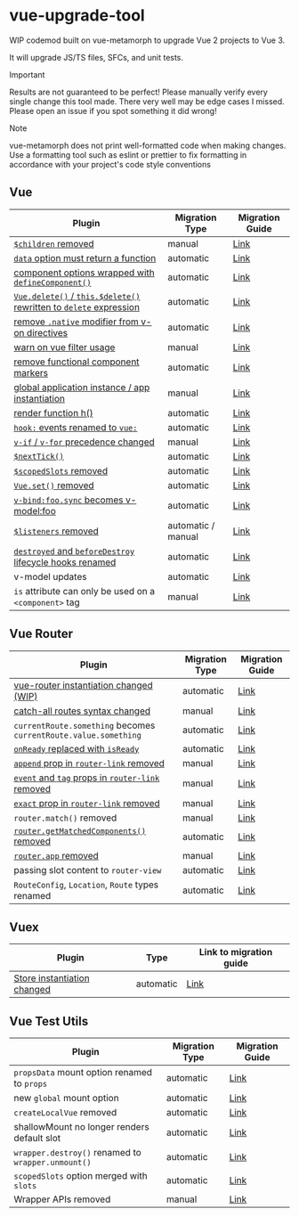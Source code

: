 # vue-upgrade-tool

WIP codemod built on vue-metamorph to upgrade Vue 2 projects to Vue 3.

It will upgrade JS/TS files, SFCs, and unit tests.

> [!IMPORTANT]
> Results are not guaranteed to be perfect! Please manually verify every single change this tool made. There very well may be edge cases I missed. Please open an issue if you spot something it did wrong!



> [!NOTE]
> vue-metamorph does not print well-formatted code when making changes. Use a formatting tool such as eslint or prettier to fix formatting in accordance with your project's code style conventions

## Vue

| Plugin | Migration Type | Migration Guide |
| - | - | - |
| [`$children` removed](./src/plugins/vue/children.spec.ts) | manual | [Link](https://v3-migration.vuejs.org/breaking-changes/children.html) |
| [`data` option must return a function](./src/plugins/vue/data-function.spec.ts) | automatic | [Link](https://v3-migration.vuejs.org/breaking-changes/data-option.html) |
| [component options wrapped with `defineComponent()`](./src/plugins/vue/defineComponent.spec.ts) | automatic | [Link](https://v3-migration.vuejs.org/breaking-changes/global-api.html#type-inference) |
| [`Vue.delete()` / `this.$delete()` rewritten to `delete` expression](./src/plugins/vue/delete.spec.ts) | automatic | [Link](https://v3-migration.vuejs.org/breaking-changes/#removed-apis) |
| [remove `.native` modifier from v-on directives](./src/plugins/vue/event-listeners-native.spec.ts) | automatic | [Link](https://v3-migration.vuejs.org/breaking-changes/v-on-native-modifier-removed.html) |
| [warn on vue filter usage](./src/plugins/vue/filters.spec.ts) | manual | [Link](https://v3-migration.vuejs.org/breaking-changes/filters.html) |
| [remove functional component markers](./src/plugins/vue/functional-component.spec.ts) | automatic | [Link](https://v3-migration.vuejs.org/breaking-changes/functional-components.html) |
| [global application instance / app instantiation](./src/plugins/vue/global.spec.ts) | manual | [Link](https://v3-migration.vuejs.org/breaking-changes/global-api.html) |
| [render function h()](./src/plugins/vue/h.spec.ts) | automatic | [Link](https://v3-migration.vuejs.org/breaking-changes/render-function-api.html) |
| [`hook:` events renamed to `vue:`](./src/plugins/vue/hook-events.spec.ts) | automatic | [Link](https://v3-migration.vuejs.org/breaking-changes/vnode-lifecycle-events.html) |
| [`v-if` / `v-for` precedence changed](./src/plugins/vue/if-for-precedence.spec.ts) | manual | [Link](https://v3-migration.vuejs.org/breaking-changes/v-if-v-for.html) |
| [`$nextTick()`](./src/plugins/vue/nextTick.spec.ts) | automatic | [Link](https://v3-migration.vuejs.org/breaking-changes/global-api-treeshaking.html#_3-x-syntax) |
| [`$scopedSlots` removed](./src/plugins/vue/scopedSlots.spec.ts) | automatic | [Link](https://v3-migration.vuejs.org/breaking-changes/slots-unification.html#slots-unification) |
| [`Vue.set()` removed](./src/plugins/vue/set.spec.ts) | automatic | [Link](https://v3-migration.vuejs.org/breaking-changes/#removed-apis) |
| [`v-bind:foo.sync` becomes v-model:foo](./src/plugins/vue/v-bind-sync.spec.ts) | automatic | [Link](https://v3-migration.vuejs.org/breaking-changes/v-model.html) |
| [`$listeners` removed](./src/plugins/vue/listeners.spec.ts) | automatic / manual | [Link](https://v3-migration.vuejs.org/breaking-changes/listeners-removed) |
| [`destroyed` and `beforeDestroy` lifecycle hooks renamed](./src/plugins/vue/lifecycle-hooks.spec.ts) | automatic | [Link](https://v3-migration.vuejs.org/breaking-changes/#other-minor-changes) |
| v-model updates | automatic | [Link](https://v3-migration.vuejs.org/breaking-changes/v-model.html) |
| `is` attribute can only be used on a `<component>` tag | manual | [Link](https://v3-migration.vuejs.org/breaking-changes/custom-elements-interop.html#customized-built-in-elements)

## Vue Router

| Plugin | Migration Type | Migration Guide |
| - | - | - |
| [vue-router instantiation changed (WIP)](./src/plugins/vue-router/instantiation.spec.ts) | automatic | [Link](https://router.vuejs.org/guide/migration/#new-Router-becomes-createRouter) |
| [catch-all routes syntax changed](./src/plugins/vue-router/catch-all.spec.ts) | manual | [Link](https://router.vuejs.org/guide/migration/#Removed-star-or-catch-all-routes) |
| `currentRoute.something` becomes `currentRoute.value.something` | automatic | [Link](https://router.vuejs.org/guide/migration/#Removed-star-or-catch-all-routes) |
| [`onReady` replaced with `isReady`](./src/plugins/vue-router/onReady.spec.ts) | automatic | [Link](https://router.vuejs.org/guide/migration/#Replaced-onReady-with-isReady) |
| [`append` prop in `router-link` removed](./src/plugins/vue-router/router-link-props.spec.ts) | manual | [Link](https://router.vuejs.org/guide/migration/#Removal-of-append-prop-in-router-link-) |
| [`event` and `tag` props in `router-link` removed](./src/plugins/vue-router/router-link-props.spec.ts) | manual | [Link](https://router.vuejs.org/guide/migration/#Removal-of-event-and-tag-props-in-router-link-) |
| [`exact` prop in `router-link` removed](./src/plugins/vue-router/router-link-props.spec.ts) | manual | [Link](https://router.vuejs.org/guide/migration/#Removal-of-the-exact-prop-in-router-link-) |
| `router.match()` removed | manual | [Link](https://router.vuejs.org/guide/migration/#Removal-of-router-match-and-changes-to-router-resolve) |
| [`router.getMatchedComponents()` removed](./src/plugins/vue-router/getMatchedComponents.spec.ts) | automatic | [Link](https://router.vuejs.org/guide/migration/#Removal-of-router-getMatchedComponents-) |
| [`router.app` removed](./src/plugins/vue-router/router-app.spec.ts) | manual | [Link](https://router.vuejs.org/guide/migration/#Removal-of-router-app) |
| passing slot content to `router-view` | automatic | [Link](https://router.vuejs.org/guide/migration/#Passing-content-to-route-components-slot-) |
| `RouteConfig`, `Location`, `Route` types renamed | automatic | [Link](https://router.vuejs.org/guide/migration/#TypeScript-changes) |

## Vuex

| Plugin | Type | Link to migration guide |
| - | - | - |
| [Store instantiation changed](./src/plugins/vuex/instantiation.spec.ts) | automatic | [Link](https://vuex.vuejs.org/guide/migrating-to-4-0-from-3-x.html#installation-process) |

## Vue Test Utils

| Plugin | Migration Type | Migration Guide |
| - | - | - |
| `propsData` mount option renamed to `props` | automatic | [Link](https://test-utils.vuejs.org/migration/#propsData-is-now-props) |
| new `global` mount option | automatic | [Link](https://test-utils.vuejs.org/migration/#mocks-and-stubs-are-now-in-global) |
| `createLocalVue` removed | automatic | [Link](https://test-utils.vuejs.org/migration/#No-more-createLocalVue) |
| shallowMount no longer renders default slot | automatic | [Link](https://test-utils.vuejs.org/migration/#shallowMount-and-renderStubDefaultSlot) |
| `wrapper.destroy()` renamed to `wrapper.unmount()` | automatic | [Link](https://test-utils.vuejs.org/migration/#destroy-is-now-unmount-to-match-Vue-3) |
| `scopedSlots` option merged with `slots` | automatic | [Link](https://test-utils.vuejs.org/migration/#scopedSlots-is-now-merged-with-slots) |
| Wrapper APIs removed | manual | [Link](https://test-utils.vuejs.org/migration/#Wrapper-API-mount-) |